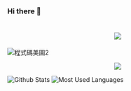 ### Hi there 👋

<!--
**edwiin1688/edwiin1688** is a ✨ _special_ ✨ repository because its `README.md` (this file) appears on your GitHub profile.

Here are some ideas to get you started:

- 🔭 I’m currently working on ...
- 🌱 I’m currently learning ...
- 👯 I’m looking to collaborate on ...
- 🤔 I’m looking for help with ...
- 💬 Ask me about ...
- 📫 How to reach me: ...
- 😄 Pronouns: ...
- ⚡ Fun fact: ...
-->


<!-- 打字特效 -->
<h1 align="center">
  <a href="https://sunguoqi.com/">
    <img src="https://readme-typing-svg.herokuapp.com/?lines=console.log(%22Hello%2C%20World!%22);你好啊!歡迎來到我的GitHub&center=true&size=27">
  </a>
</h1>

![程式碼美圖2](https://i.imgur.com/cAcoxOp.jpg)

<!-- 连续打卡 -->
<div align="center">
    <img  src="https://github-readme-streak-stats.herokuapp.com/?user=edwiin1688" />
</div>


![Github Stats](https://github-readme-stats.vercel.app/api?username=edwiin1688&show_icons=true&theme=dark&count_private=true)
![Most Used Languages](https://github-readme-stats.vercel.app/api/top-langs/?username=edwiin1688&theme=dark&layout=compact)
